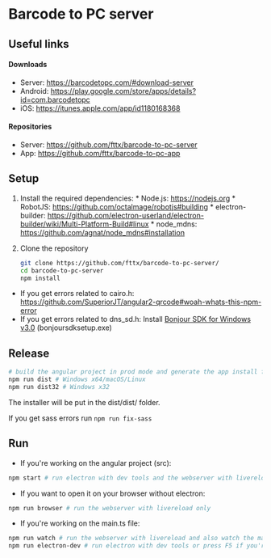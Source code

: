 # Barcode to PC server

## Useful links
#### Downloads
* Server: https://barcodetopc.com/#download-server
* Android: https://play.google.com/store/apps/details?id=com.barcodetopc
* iOS: https://itunes.apple.com/app/id1180168368

#### Repositories
* Server: https://github.com/fttx/barcode-to-pc-server
* App: https://github.com/fttx/barcode-to-pc-app


## Setup
  1. Install the required dependencies:
    * Node.js: https://nodejs.org
    * RobotJS: https://github.com/octalmage/robotjs#building
    * electron-builder: https://github.com/electron-userland/electron-builder/wiki/Multi-Platform-Build#linux
    * node_mdns: https://github.com/agnat/node_mdns#installation

  2. Clone the repository
  
      ```bash
      git clone https://github.com/fttx/barcode-to-pc-server/
      cd barcode-to-pc-server
      npm install
      ```

  * If you get errors related to cairo.h:  https://github.com/SuperiorJT/angular2-qrcode#woah-whats-this-npm-error
  * If you get errors related to dns_sd.h: Install [Bonjour SDK for Windows v3.0](https://developer.apple.com/download/more/) (bonjoursdksetup.exe) 

## Release 
  ```bash
  # build the angular project in prod mode and generate the app install files
  npm run dist # Windows x64/macOS/Linux
  npm run dist32 # Windows x32
  ```
  
  The installer will be put in the dist/dist/ folder.

  If you get sass errors run `npm run fix-sass`


## Run
  * If you're working on the angular project (src):
  ```bash
  npm start # run electron with dev tools and the webserver with livereload
  ```

  * If you want to open it on your browser without electron:
  ```bash
  npm run browser # run the webserver with livereload only
  ```

  * If you're working on the main.ts file:
  ```bash
  npm run watch # run the webserver with livereload and also watch the main.ts file
  npm run electron-dev # run electron with dev tools or press F5 if you're using VSCode to start debugging
  ```
